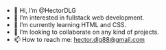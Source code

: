 - 👋 Hi, I’m @HectorDLG
- 👀 I’m interested in fullstack web development.
- 🌱 I’m currently learning HTML and CSS.
- 💞️ I’m looking to collaborate on any kind of projects.
- 📫 How to reach me: hector.dlg88@gmail.com

<!---
HectorDLG/HectorDLG is a ✨ special ✨ repository because its `README.md` (this file) appears on your GitHub profile.
You can click the Preview link to take a look at your changes.
--->
